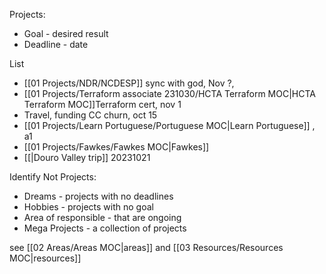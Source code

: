 
Projects:
 - Goal - desired result
 - Deadline - date

List
- [[01 Projects/NDR/NCDESP]] sync with god, Nov ?,  
- [[01 Projects/Terraform associate 231030/HCTA Terraform MOC|HCTA Terraform MOC]]Terraform cert, nov 1
- Travel, funding CC churn, oct 15
- [[01 Projects/Learn Portuguese/Portuguese MOC|Learn Portuguese]] , a1 
- [[01 Projects/Fawkes/Fawkes MOC|Fawkes]]
- [[|Douro Valley trip]] 20231021

Identify Not Projects:
 - Dreams - projects with no deadlines
 - Hobbies - projects with no goal
 - Area of responsible  - that are ongoing
 - Mega Projects - a collection of projects

see [[02 Areas/Areas MOC|areas]] and [[03 Resources/Resources MOC|resources]]

